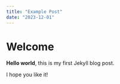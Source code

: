 ```yaml
---
title: "Example Post"
date: "2023-12-01"
---
```


# Welcome

**Hello world**, this is my first Jekyll blog post.

I hope you like it!